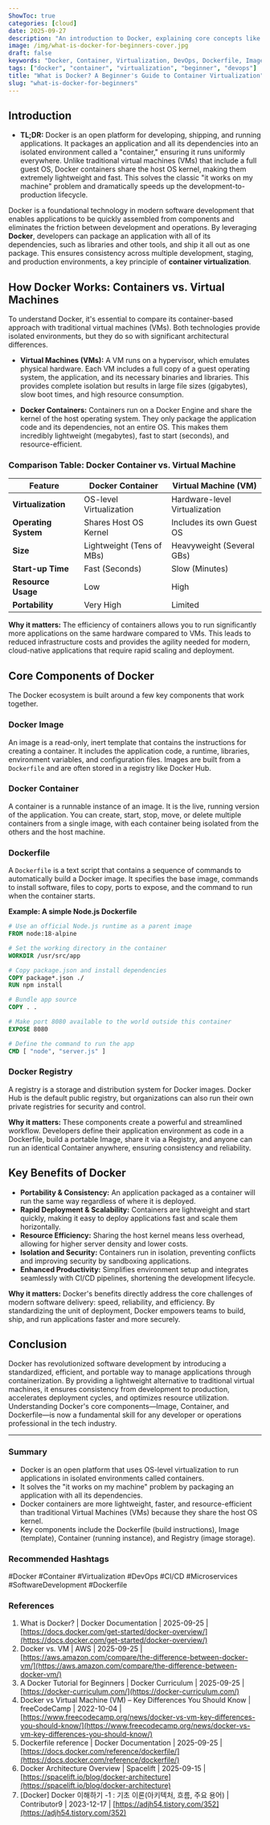 ```yaml
---
ShowToc: true
categories: [cloud]
date: 2025-09-27
description: "An introduction to Docker, explaining core concepts like container virtualization, images, and containers for beginners. Compare Docker with traditional VMs and understand its benefits in modern software development."
image: /img/what-is-docker-for-beginners-cover.jpg
draft: false
keywords: "Docker, Container, Virtualization, DevOps, Dockerfile, Image"
tags: ["docker", "container", "virtualization", "beginner", "devops"]
title: "What is Docker? A Beginner's Guide to Container Virtualization"
slug: "what-is-docker-for-beginners"
---
```


## Introduction
- **TL;DR:** Docker is an open platform for developing, shipping, and running applications. It packages an application and all its dependencies into an isolated environment called a "container," ensuring it runs uniformly everywhere. Unlike traditional virtual machines (VMs) that include a full guest OS, Docker containers share the host OS kernel, making them extremely lightweight and fast. This solves the classic "it works on my machine" problem and dramatically speeds up the development-to-production lifecycle.

Docker is a foundational technology in modern software development that enables applications to be quickly assembled from components and eliminates the friction between development and operations. By leveraging **Docker**, developers can package an application with all of its dependencies, such as libraries and other tools, and ship it all out as one package. This ensures consistency across multiple development, staging, and production environments, a key principle of **container** **virtualization**.

## How Docker Works: Containers vs. Virtual Machines

To understand Docker, it's essential to compare its container-based approach with traditional virtual machines (VMs). Both technologies provide isolated environments, but they do so with significant architectural differences.

* **Virtual Machines (VMs):** A VM runs on a hypervisor, which emulates physical hardware. Each VM includes a full copy of a guest operating system, the application, and its necessary binaries and libraries. This provides complete isolation but results in large file sizes (gigabytes), slow boot times, and high resource consumption.

* **Docker Containers:** Containers run on a Docker Engine and share the kernel of the host operating system. They only package the application code and its dependencies, not an entire OS. This makes them incredibly lightweight (megabytes), fast to start (seconds), and resource-efficient.

### Comparison Table: Docker Container vs. Virtual Machine

| Feature           | Docker Container                 | Virtual Machine (VM)          |
|-------------------|----------------------------------|-------------------------------|
| **Virtualization**| OS-level Virtualization          | Hardware-level Virtualization |
| **Operating System**| Shares Host OS Kernel            | Includes its own Guest OS     |
| **Size** | Lightweight (Tens of MBs)        | Heavyweight (Several GBs)     |
| **Start-up Time** | Fast (Seconds)                   | Slow (Minutes)                |
| **Resource Usage**| Low                              | High                          |
| **Portability** | Very High                        | Limited                       |

**Why it matters:** The efficiency of containers allows you to run significantly more applications on the same hardware compared to VMs. This leads to reduced infrastructure costs and provides the agility needed for modern, cloud-native applications that require rapid scaling and deployment.

## Core Components of Docker

The Docker ecosystem is built around a few key components that work together.

### Docker Image
An image is a read-only, inert template that contains the instructions for creating a container. It includes the application code, a runtime, libraries, environment variables, and configuration files. Images are built from a `Dockerfile` and are often stored in a registry like Docker Hub.

### Docker Container
A container is a runnable instance of an image. It is the live, running version of the application. You can create, start, stop, move, or delete multiple containers from a single image, with each container being isolated from the others and the host machine.

### Dockerfile
A `Dockerfile` is a text script that contains a sequence of commands to automatically build a Docker image. It specifies the base image, commands to install software, files to copy, ports to expose, and the command to run when the container starts.

**Example: A simple Node.js Dockerfile**
```dockerfile
# Use an official Node.js runtime as a parent image
FROM node:18-alpine

# Set the working directory in the container
WORKDIR /usr/src/app

# Copy package.json and install dependencies
COPY package*.json ./
RUN npm install

# Bundle app source
COPY . .

# Make port 8080 available to the world outside this container
EXPOSE 8080

# Define the command to run the app
CMD [ "node", "server.js" ]
````

### Docker Registry

A registry is a storage and distribution system for Docker images. Docker Hub is the default public registry, but organizations can also run their own private registries for security and control.

**Why it matters:** These components create a powerful and streamlined workflow. Developers define their application environment as code in a Dockerfile, build a portable Image, share it via a Registry, and anyone can run an identical Container anywhere, ensuring consistency and reliability.

## Key Benefits of Docker

-   **Portability & Consistency:** An application packaged as a container will run the same way regardless of where it is deployed.
-   **Rapid Deployment & Scalability:** Containers are lightweight and start quickly, making it easy to deploy applications fast and scale them horizontally.
-   **Resource Efficiency:** Sharing the host kernel means less overhead, allowing for higher server density and lower costs.
-   **Isolation and Security:** Containers run in isolation, preventing conflicts and improving security by sandboxing applications.
-   **Enhanced Productivity:** Simplifies environment setup and integrates seamlessly with CI/CD pipelines, shortening the development lifecycle.

**Why it matters:** Docker's benefits directly address the core challenges of modern software delivery: speed, reliability, and efficiency. By standardizing the unit of deployment, Docker empowers teams to build, ship, and run applications faster and more securely.

## Conclusion

Docker has revolutionized software development by introducing a standardized, efficient, and portable way to manage applications through containerization. By providing a lightweight alternative to traditional virtual machines, it ensures consistency from development to production, accelerates deployment cycles, and optimizes resource utilization. Understanding Docker's core components—Image, Container, and Dockerfile—is now a fundamental skill for any developer or operations professional in the tech industry.

---

### Summary

-   Docker is an open platform that uses OS-level virtualization to run applications in isolated environments called containers.
-   It solves the "it works on my machine" problem by packaging an application with all its dependencies.
-   Docker containers are more lightweight, faster, and resource-efficient than traditional Virtual Machines (VMs) because they share the host OS kernel.
-   Key components include the Dockerfile (build instructions), Image (template), Container (running instance), and Registry (image storage).

### Recommended Hashtags

#Docker #Container #Virtualization #DevOps #CI/CD #Microservices #SoftwareDevelopment #Dockerfile

### References

1.  What is Docker? | Docker Documentation | 2025-09-25 | [https://docs.docker.com/get-started/docker-overview/](https://docs.docker.com/get-started/docker-overview/)
2.  Docker vs. VM | AWS | 2025-09-25 | [https://aws.amazon.com/compare/the-difference-between-docker-vm/](https://aws.amazon.com/compare/the-difference-between-docker-vm/)
3.  A Docker Tutorial for Beginners | Docker Curriculum | 2025-09-25 | [https://docker-curriculum.com/](https://docker-curriculum.com/)
4.  Docker vs Virtual Machine (VM) – Key Differences You Should Know | freeCodeCamp | 2022-10-04 | [https://www.freecodecamp.org/news/docker-vs-vm-key-differences-you-should-know/](https://www.freecodecamp.org/news/docker-vs-vm-key-differences-you-should-know/)
5.  Dockerfile reference | Docker Documentation | 2025-09-25 | [https://docs.docker.com/reference/dockerfile/](https://docs.docker.com/reference/dockerfile/)
6.  Docker Architecture Overview | Spacelift | 2025-09-15 | [https://spacelift.io/blog/docker-architecture](https://spacelift.io/blog/docker-architecture)
7.  \[Docker\] Docker 이해하기 -1 : 기초 이론(아키텍처, 흐름, 주요 용어) | Contributor9 | 2023-12-17 | [https://adjh54.tistory.com/352](https://adjh54.tistory.com/352)